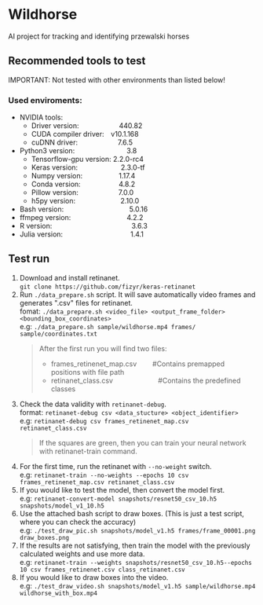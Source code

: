 # Wildhorse
AI project for tracking and identifying przewalski horses

## Recommended tools to test
IMPORTANT: Not tested with other environments than listed below!
### Used enviroments:
* NVIDIA tools:
    + Driver version:&emsp;&emsp;&emsp;&emsp;&emsp;&nbsp;&nbsp;&nbsp;440.82
    + CUDA compiler driver:&emsp;v10.1.168
    + cuDNN driver:&emsp;&emsp;&emsp;&emsp;&emsp;&nbsp;&nbsp;&nbsp;7.6.5
* Python3 version:&emsp;&emsp;&emsp;&emsp;&emsp;&emsp;&emsp;&nbsp;&nbsp;3.8
    + Tensorflow-gpu version:&nbsp;2.2.0-rc4
    + Keras version:&emsp;&emsp;&emsp;&emsp;&emsp;&emsp;&nbsp;2.3.0-tf
    + Numpy version:&emsp;&emsp;&emsp;&emsp;&emsp;&nbsp;1.17.4
    + Conda version:&emsp;&emsp;&emsp;&emsp;&emsp;&nbsp;&nbsp;4.8.2
    + Pillow version:&emsp;&emsp;&emsp;&emsp;&emsp;&nbsp;&nbsp;&nbsp;7.0.0
    + h5py version:&emsp;&emsp;&emsp;&emsp;&emsp;&emsp;&nbsp;&nbsp;2.10.0
* Bash version:&emsp;&emsp;&emsp;&emsp;&emsp;&emsp;&emsp;&emsp;&emsp;&nbsp;&nbsp;5.0.16
* ffmpeg version:&emsp;&emsp;&emsp;&emsp;&emsp;&emsp;&emsp;&nbsp;&nbsp;&nbsp;&nbsp;4.2.2
* R version:&emsp;&emsp;&emsp;&emsp;&emsp;&emsp;&emsp;&emsp;&emsp;&emsp;&emsp;&nbsp;&nbsp;3.6.3
* Julia version:&emsp;&emsp;&emsp;&emsp;&emsp;&emsp;&emsp;&emsp;&emsp;&nbsp;&nbsp;&nbsp;1.4.1

## Test run
1) Download and install retinanet.\
`git clone https://github.com/fizyr/keras-retinanet`
2) Run `./data_prepare.sh` script. It will save automatically video frames and generates ".csv" files for retinanet.\
fomat: `./data_prepare.sh <video_file> <output_frame_folder> <bounding_box_coordinates>`\
e.g: `./data_prepare.sh sample/wildhorse.mp4 frames/ sample/coordinates.txt`
    > After the first run you will find two files:
    > + frames_retinenet_map.csv &emsp;&emsp;#Contains premapped positions with file path
    > + retinanet_class.csv &emsp;&emsp;&emsp;&emsp;&emsp;&emsp;&nbsp;#Contains the predefined classes
3) Check the data validity with `retinanet-debug`.\
format: `retinanet-debug csv <data_stucture> <object_identifier>`\
e.g: `retinanet-debug csv frames_retinenet_map.csv retinanet_class.csv`
    > If the squares are green, then you can train your neural network with retinanet-train command.
4) For the first time, run the retinanet with `--no-weight` switch.\
e.g: `retinanet-train --no-weights --epochs 10 csv frames_retinenet_map.csv retinanet_class.csv`
5) If you would like to test the model, then convert the model first.\
e.g: `retinanet-convert-model snapshots/resnet50_csv_10.h5 snapshots/model_v1_10.h5`
6) Use the attached bash script to draw boxes. (This is just a test script, where you can check the accuracy)\
e.g: `./test_draw_pic.sh snapshots/model_v1.h5 frames/frame_00001.png draw_boxes.png`
7) If the results are not satisfying, then train the model with the previously calculated weights and use more data.\
e.g: `retinanet-train --weights snapshots/resnet50_csv_10.h5--epochs 10 csv frames_retinenet.csv class_retinanet.csv`
8) If you would like to draw boxes into the video.\
e.g: `./test_draw_video.sh snapshots/model_v1.h5 sample/wildhorse.mp4 wildhorse_with_box.mp4`